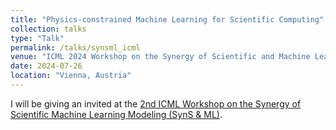 ```yaml
---
title: "Physics-constrained Machine Learning for Scientific Computing"
collection: talks
type: "Talk"
permalink: /talks/synsml_icml
venue: "ICML 2024 Workshop on the Synergy of Scientific and Machine Learning Modeling (SynS & ML)"
date: 2024-07-26
location: "Vienna, Austria"
---
```


I will be giving an invited at the [2nd ICML Workshop on the Synergy of Scientific Machine Learning Modeling (SynS & ML)](https://syns-ml.github.io/2023/).
